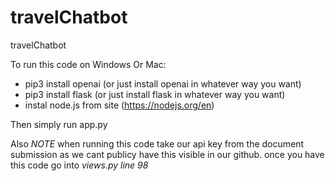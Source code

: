 # travelChatbot
travelChatbot

To run this code on Windows Or Mac:

- pip3 install openai (or just install openai in whatever way you want)
- pip3 install flask (or just install flask in whatever way you want)
- instal node.js from site (https://nodejs.org/en)

Then simply run app.py

Also *NOTE*
when running this code take our api key from the document submission as we cant publicy have this visible in our github. 
once you have this code go into *views.py line 98*
